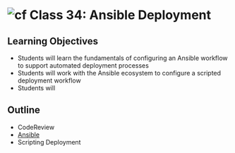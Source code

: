 # ![cf](http://i.imgur.com/7v5ASc8.png) Class 34: Ansible Deployment

## Learning Objectives

- Students will learn the fundamentals of configuring an Ansible workflow to support automated deployment processes
- Students will work with the Ansible ecosystem to configure a scripted deployment workflow
- Students will

## Outline
- CodeReview
- [Ansible]
- Scripting Deployment
<!-- [Hyperlinks]{:target="_blank"} -->


<!-- links -->
[Ansible]: ./notes/ansible.md

